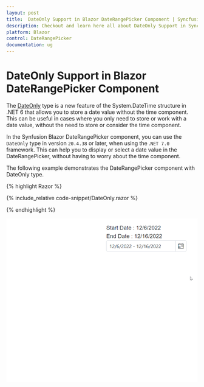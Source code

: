 ```yaml
---
layout: post
title:  DateOnly Support in Blazor DateRangePicker Component | Syncfusion
description: Checkout and learn here all about DateOnly Support in Syncfusion Blazor DateRangePicker component and much more.
platform: Blazor
control: DateRangePicker
documentation: ug
---
```


# DateOnly Support in Blazor DateRangePicker Component

The [DateOnly](https://devblogs.microsoft.com/dotnet/date-time-and-time-zone-enhancements-in-net-6/) type is a new feature of the System.DateTime structure in .NET 6 that allows you to store a date value without the time component. This can be useful in cases where you only need to store or work with a date value, without the need to store or consider the time component.

In the Synfusion Blazor DateRangePicker component, you can use the `DateOnly` type in version `20.4.38` or later, when using the .`NET 7.0` framework. This can help you to display or select a date value in the DateRangePicker, without having to worry about the time component.

The following example demonstrates the DateRangePicker component with DateOnly type.

{% highlight Razor %}

{% include_relative code-snippet/DateOnly.razor %}

{% endhighlight %}


![Blazor DateRangePicker with DateOnly](./images/DateRangePickerDateOnly.gif)